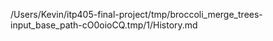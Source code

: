 /Users/Kevin/itp405-final-project/tmp/broccoli_merge_trees-input_base_path-cO0oioCQ.tmp/1/History.md